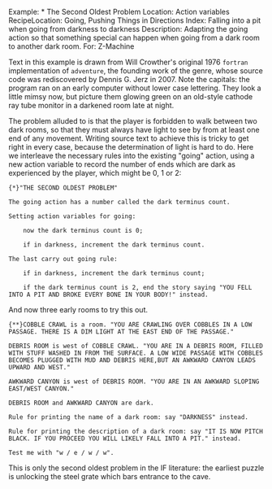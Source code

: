 Example: * The Second Oldest Problem
Location: Action variables
RecipeLocation: Going, Pushing Things in Directions
Index: Falling into a pit when going from darkness to darkness
Description: Adapting the going action so that something special can happen when going from a dark room to another dark room.
For: Z-Machine

  
Text in this example is drawn from Will Crowther's original 1976 ``fortran`` implementation of ``adventure``, the founding work of the genre, whose source code was rediscovered by Dennis G. Jerz in 2007. Note the capitals: the program ran on an early computer without lower case lettering. They look a little mimsy now, but picture them glowing green on an old-style cathode ray tube monitor in a darkened room late at night.

  
The problem alluded to is that the player is forbidden to walk between two dark rooms, so that they must always have light to see by from at least one end of any movement. Writing source text to achieve this is tricky to get right in every case, because the determination of light is hard to do. Here we interleave the necessary rules into the existing "going" action, using a new action variable to record the number of ends which are dark as experienced by the player, which might be 0, 1 or 2:

  

``` inform7
{*}"THE SECOND OLDEST PROBLEM"

The going action has a number called the dark terminus count.

Setting action variables for going:

	now the dark terminus count is 0;

	if in darkness, increment the dark terminus count.

The last carry out going rule:

	if in darkness, increment the dark terminus count;

	if the dark terminus count is 2, end the story saying "YOU FELL INTO A PIT AND BROKE EVERY BONE IN YOUR BODY!" instead.
```

  
And now three early rooms to try this out.

  

``` inform7
{**}COBBLE CRAWL is a room. "YOU ARE CRAWLING OVER COBBLES IN A LOW PASSAGE. THERE IS A DIM LIGHT AT THE EAST END OF THE PASSAGE."

DEBRIS ROOM is west of COBBLE CRAWL. "YOU ARE IN A DEBRIS ROOM, FILLED WITH STUFF WASHED IN FROM THE SURFACE. A LOW WIDE PASSAGE WITH COBBLES BECOMES PLUGGED WITH MUD AND DEBRIS HERE,BUT AN AWKWARD CANYON LEADS UPWARD AND WEST."

AWKWARD CANYON is west of DEBRIS ROOM. "YOU ARE IN AN AWKWARD SLOPING EAST/WEST CANYON."

DEBRIS ROOM and AWKWARD CANYON are dark.

Rule for printing the name of a dark room: say "DARKNESS" instead.

Rule for printing the description of a dark room: say "IT IS NOW PITCH BLACK. IF YOU PROCEED YOU WILL LIKELY FALL INTO A PIT." instead.

Test me with "w / e / w / w".
```

  
This is only the second oldest problem in the IF literature: the earliest puzzle is unlocking the steel grate which bars entrance to the cave.

